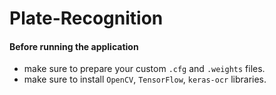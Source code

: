 # Plate-Recognition

#### Before running the application
* make sure to prepare your custom `.cfg` and `.weights` files.
* make sure to install `OpenCV`, `TensorFlow`, `keras-ocr` libraries.
